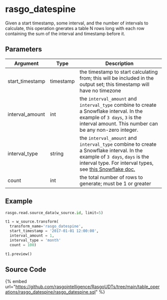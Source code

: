 

# rasgo_datespine

Given a start timestamp, some interval, and the number of intervals to calculate, this operation gnerates a table N rows long with each row containing the sum of the interval and timestamp before it.

## Parameters

|    Argument     |   Type    |                                                                                                                                    Description                                                                                                                                    |
| --------------- | --------- | --------------------------------------------------------------------------------------------------------------------------------------------------------------------------------------------------------------------------------------------------------------------------------- |
| start_timestamp | timestamp | the timestamp to start calculating from; this will be included in the output set; this timestamp will have no timezone                                                                                                                                                            |
| interval_amount | int       | the `interval_amount` and `interval_type` combine to create a Snowflake interval. In the example of `3 days`, `3` is the interval amount. This number can be any non-zero integer.                                                                                                |
| interval_type   | string    | the `interval_amount` and `interval_type` combine to create a Snowflake interval. In the example of `3 days`, `days` is the interval type. For interval types, see [this Snowflake doc.](https://docs.snowflake.com/en/sql-reference/data-types-datetime.html#interval-constants) |
| count           | int       | the total number of rows to generate; must be 1 or greater                                                                                                                                                                                                                        |


## Example

```py
rasgo.read.source_data(w_source.id, limit=5)

t1 = w_source.transform(
  transform_name='rasgo_datespine',
  start_timestamp = '2017-01-01 12:00:00',
  interval_amount = 1,
  interval_type = 'month'
  count = 100)

t1.preview()
```

## Source Code

{% embed url="https://github.com/rasgointelligence/RasgoUDTs/tree/main/table_operations/rasgo_datespine/rasgo_datespine.sql" %}

